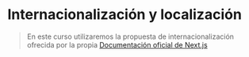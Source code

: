 # Internacionalización y localización

> En este curso utilizaremos la propuesta de internacionalización ofrecida por la propia [Documentación oficial de Next.js](https://nextjs.org/docs/app/building-your-application/routing/internationalization)
